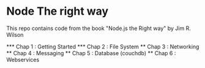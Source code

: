 # Node The right way

This repo contains code from the book "Node.js the Right way" by Jim R. Wilson

*** Chap 1 : Getting Started
*** Chap 2 : File System
**  Chap 3 : Networking 
**  Chap 4 : Messaging
**  Chap 5 : Database (couchdb)
**  Chap 6 : Webservices
